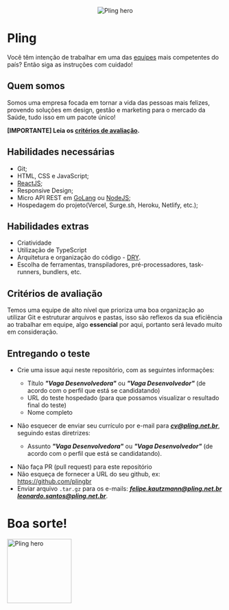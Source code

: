 <p align="center">
<img alt="Pling hero" src="https://media-exp1.licdn.com/dms/image/C4D16AQGzSs3H3Aixuw/profile-displaybackgroundimage-shrink_350_1400/0?e=1605139200&v=beta&t=lORTexlONdOharbt61MPyWErrGWRUSgEcmZligGZCGw">
</p>

# Pling

Você têm intenção de trabalhar em uma das <a target="_blank" href="https://www.pling.net.br/nosso-time">equipes</a> mais competentes do país? Então siga as instruções com cuidado!

## Quem somos
Somos uma empresa focada em tornar a vida das pessoas mais felizes, provendo soluções em design, gestão e marketing para o mercado da Saúde, tudo isso em um pacote único!

**[IMPORTANTE] Leia os [critérios de avaliação](#critérios-de-avaliação).**

## Habilidades necessárias
* Git;
* HTML, CSS e JavaScript;
* [ReactJS](https://reactjs.org/);
* Responsive Design;
* Micro API REST em [GoLang](https://golang.org/) ou [NodeJS](https://nodejs.org/);
* Hospedagem do projeto(Vercel, Surge.sh, Heroku, Netlify, etc.);

## Habilidades extras

* Criatividade
* Utilização de TypeScript
* Arquitetura e organização do código - [DRY](https://webstandardssherpa.com/reviews/think-modularly).
* Escolha de ferramentas, transpiladores, pré-processadores, task-runners, bundlers, etc.

## Critérios de avaliação
Temos uma equipe de alto nível que prioriza uma boa organização ao utilizar Git e estruturar arquivos e pastas, isso são reflexos da sua eficiência ao trabalhar em equipe, algo **essencial** por aqui, portanto será levado muito em consideração.

## Entregando o teste

* Crie uma issue aqui neste repositório, com as seguintes informações:
  * Título _**"Vaga Desenvolvedora"**_ ou _**"Vaga Desenvolvedor"**_ (de acordo com o perfil que está se candidatando)
  * URL do teste hospedado (para que possamos visualizar o resultado final do teste)
  * Nome completo

* Não esquecer de enviar seu currículo por e-mail para _**cv@pling.net.br**_, seguindo estas diretrizes:
  * Assunto _**"Vaga Desenvolvedora"**_ ou _**"Vaga Desenvolvedor"**_ (de acordo com o perfil que está se candidatando).
  
- Não faça PR (pull request) para este repositório 
- Não esqueça de fornecer a URL do seu github, ex: https://github.com/plingbr
- Enviar arquivo `.tar.gz` para os e-mails: _**felipe.kautzmann@pling.net.br**_ _**leonardo.santos@pling.net.br**_.

# Boa sorte!

<a href="https://www.pling.net.br" target="_blank"><img width="150" alt="Pling hero" src="https://crors.org.br/wp-content/uploads/2019/08/pling-.png"/></a>

